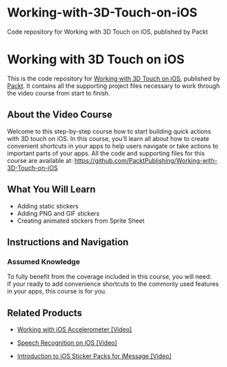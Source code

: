 # Working-with-3D-Touch-on-iOS
Code repository for Working with 3D Touch on iOS, published by Packt
# Working with 3D Touch on iOS
This is the code repository for [Working with 3D Touch on iOS](https://www.packtpub.com/application-development/introduction-ios-sticker-packs-imessage-video?utm_source=github&utm_medium=repository&utm_campaign=9781789801996), published by [Packt](https://www.packtpub.com/?utm_source=github). It contains all the supporting project files necessary to work through the video course from start to finish.
## About the Video Course
Welcome to this step-by-step course how to start building quick actions with 3D touch on iOS. In this course, you’ll learn all about how to create convenient shortcuts in your apps to help users navigate or take actions to important parts of your apps.
All the code and supporting files for this course are available at: https://github.com/PacktPublishing/Working-with-3D-Touch-on-iOS

<H2>What You Will Learn</H2>
<DIV class=book-info-will-learn-text>
<UL>
<LI>Adding static stickers 
<LI>Adding PNG and GIF stickers 
<LI>Creating animated stickers from Sprite Sheet </LI></UL></DIV>

## Instructions and Navigation
### Assumed Knowledge
To fully benefit from the coverage included in this course, you will need:<br/>
If your ready to add convenience shortcuts to the commonly used features in your apps, this course is for you.

   
## Related Products
* [Working with iOS Accelerometer [Video]](https://www.packtpub.com/application-development/introduction-ios-sticker-packs-imessage-video?utm_source=github&utm_medium=repository&utm_campaign=9781789801996)

* [Speech Recognition on iOS [Video]](https://www.packtpub.com/application-development/introduction-ios-sticker-packs-imessage-video?utm_source=github&utm_medium=repository&utm_campaign=9781789801996)

* [Introduction to iOS Sticker Packs for iMessage [Video]](https://www.packtpub.com/application-development/introduction-ios-sticker-packs-imessage-video?utm_source=github&utm_medium=repository&utm_campaign=9781789801996)

